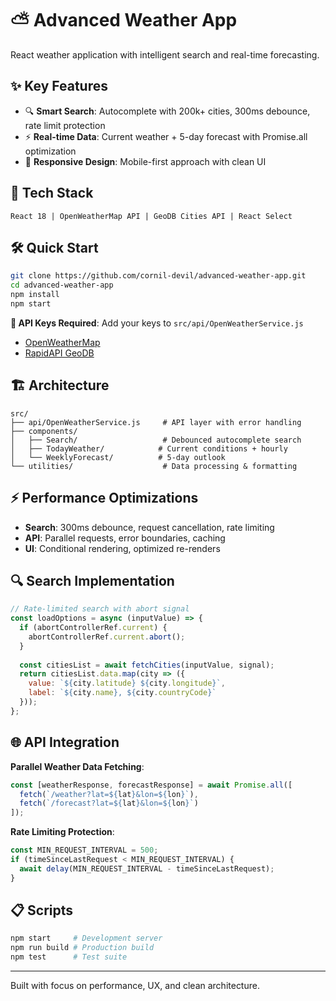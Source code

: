 # ⛅ Advanced Weather App

React weather application with intelligent search and real-time forecasting.

## ✨ Key Features

- 🔍 **Smart Search**: Autocomplete with 200k+ cities, 300ms debounce, rate limit protection
- ⚡ **Real-time Data**: Current weather + 5-day forecast with Promise.all optimization  
- 📱 **Responsive Design**: Mobile-first approach with clean UI

## 🚀 Tech Stack

```
React 18 | OpenWeatherMap API | GeoDB Cities API | React Select
```

## 🛠️ Quick Start

```bash
git clone https://github.com/cornil-devil/advanced-weather-app.git
cd advanced-weather-app
npm install
npm start
```

**🔑 API Keys Required**: Add your keys to `src/api/OpenWeatherService.js`
- [OpenWeatherMap](https://openweathermap.org/api) 
- [RapidAPI GeoDB](https://rapidapi.com/wirefreethought/api/geodb-cities)

## 🏗️ Architecture

```
src/
├── api/OpenWeatherService.js     # API layer with error handling
├── components/
│   ├── Search/                   # Debounced autocomplete search  
│   ├── TodayWeather/            # Current conditions + hourly
│   └── WeeklyForecast/          # 5-day outlook
└── utilities/                    # Data processing & formatting
```

## ⚡ Performance Optimizations

- **Search**: 300ms debounce, request cancellation, rate limiting
- **API**: Parallel requests, error boundaries, caching
- **UI**: Conditional rendering, optimized re-renders

## 🔍 Search Implementation

```javascript
// Rate-limited search with abort signal
const loadOptions = async (inputValue) => {
  if (abortControllerRef.current) {
    abortControllerRef.current.abort();
  }
  
  const citiesList = await fetchCities(inputValue, signal);
  return citiesList.data.map(city => ({
    value: `${city.latitude} ${city.longitude}`,
    label: `${city.name}, ${city.countryCode}`
  }));
};
```

## 🌐 API Integration

**Parallel Weather Data Fetching**:
```javascript
const [weatherResponse, forecastResponse] = await Promise.all([
  fetch(`/weather?lat=${lat}&lon=${lon}`),
  fetch(`/forecast?lat=${lat}&lon=${lon}`)
]);
```

**Rate Limiting Protection**:
```javascript
const MIN_REQUEST_INTERVAL = 500;
if (timeSinceLastRequest < MIN_REQUEST_INTERVAL) {
  await delay(MIN_REQUEST_INTERVAL - timeSinceLastRequest);
}
```

## 📋 Scripts

```bash
npm start     # Development server
npm run build # Production build  
npm test      # Test suite
```

---
Built with focus on performance, UX, and clean architecture.